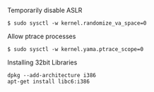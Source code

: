 Temporarily disable ASLR
```
$ sudo sysctl -w kernel.randomize_va_space=0
```

Allow ptrace processes
```
$ sudo sysctl -w kernel.yama.ptrace_scope=0
```

Installing 32bit Libraries
```
dpkg --add-architecture i386
apt-get install libc6:i386
```

